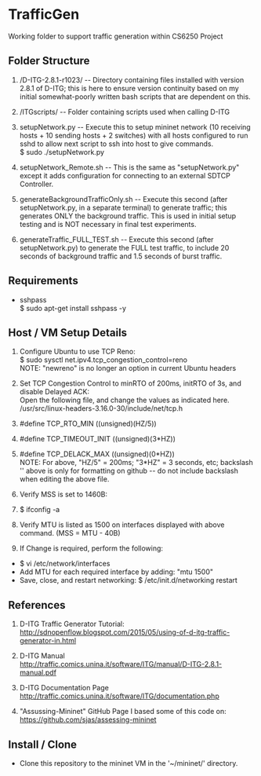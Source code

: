 # TrafficGen
Working folder to support traffic generation within CS6250 Project

## Folder Structure

1. /D-ITG-2.8.1-r1023/ -- Directory containing files installed with version 2.8.1 of D-ITG; this is here to ensure version continuity based on my initial somewhat-poorly written bash scripts that are dependent on this.

2. /ITGscripts/ -- Folder containing scripts used when calling D-ITG

3. setupNetwork.py -- Execute this to setup mininet network (10 receiving hosts + 10 sending hosts + 2 switches) with all hosts configured to run sshd to allow next script to ssh into host to give commands.  
$ sudo ./setupNetwork.py   

4. setupNetwork_Remote.sh -- This is the same as "setupNetwork.py" except it adds configuration for connecting to an external SDTCP Controller.  

5. generateBackgroundTrafficOnly.sh -- Execute this second (after setupNetwork.py, in a separate terminal) to generate traffic; this generates ONLY the background traffic. This is used in initial setup testing and is NOT necessary in final test experiments.  

6. generateTraffic\_FULL\_TEST.sh -- Execute this second (after setupNetwork.py) to generate the FULL test traffic, to include 20 seconds of background traffic and 1.5 seconds of burst traffic. 

## Requirements
* sshpass  
$ sudo apt-get install sshpass -y

## Host / VM Setup Details
1. Configure Ubuntu to use TCP Reno:  
   $ sudo sysctl net.ipv4.tcp_congestion_control=reno   
   NOTE: "newreno" is no longer an option in current Ubuntu headers

2. Set TCP Congestion Control to minRTO of 200ms, initRTO of 3s,  and disable Delayed ACK:  
   Open the following file, and change the values as indicated here.  
   /usr/src/linux-headers-3.16.0-30/include/net/tcp.h
  1. #define TCP_RTO_MIN     ((unsigned)(HZ/5))
  2. #define TCP_TIMEOUT_INIT ((unsigned)(3\*HZ))   
  3. #define TCP_DELACK_MAX  ((unsigned)(0\*HZ))      
  NOTE: For above, "HZ/5" = 200ms; "3\*HZ" = 3 seconds, etc; backslash '\' above is only for formatting on github -- do not include backslash when editing the above file.   


3. Verify MSS is set to 1460B:  
  1. $ ifconfig -a  
  2. Verify MTU is listed as 1500 on interfaces displayed with above command. (MSS = MTU - 40B)
  3. If Change is required, perform the following:  
   * $ vi /etc/network/interfaces  
   * Add MTU for each required interface by adding: "mtu 1500"  
   * Save, close, and restart networking: $ /etc/init.d/networking restart  


## References
1. D-ITG Traffic Generator Tutorial:  
http://sdnopenflow.blogspot.com/2015/05/using-of-d-itg-traffic-generator-in.html

2. D-ITG Manual  
http://traffic.comics.unina.it/software/ITG/manual/D-ITG-2.8.1-manual.pdf

3. D-ITG Documentation Page  
http://traffic.comics.unina.it/software/ITG/documentation.php

4. "Assussing-Mininet" GitHub Page I based some of this code on:  
https://github.com/sjas/assessing-mininet

## Install / Clone
* Clone this repository to the mininet VM in the '~/mininet/' directory.


